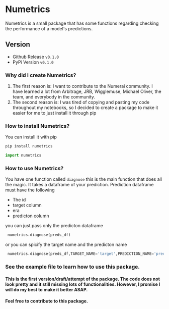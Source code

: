 # Numetrics

Numetrics is a small package that has some functions regarding checking the performance of a model's predictions.

## Version

+ Github Release `v0.1.0`
+ PyPi Version `v0.1.0`

### Why did I create Numetrics?
1. The first reason is: I want to contribute to the Numerai community. I have learned a lot from Arbitrage, JRB, Wigglemuse, Michael Oliver, the team, and everybody in the community. 
2. The second reason is: I was tired of copying and pasting my code throughout my notebooks, so I decided to create a package to make it easier for me to just install it through pip

### How to install Numetrics?

You can install it with pip

```python
pip install numetrics
```

```python
import numetrics
```

### How to use Numetrics?
You have one function called ` diagnose ` this is the main function that does all the magic.
It takes a dataframe of your prediction. Prediction dataframe must have the following
- The id
- target column
- era
- predicton column

you can just pass only the predicton dataframe 
```python
 numetrics.diagnose(preds_df)
 ```

or you can spicify the target name and the predicton name 
```python
 numetrics.diagnose(preds_df,TARGET_NAME='target',PREDICTION_NAME='prediction_kazutsugi')
 ```


### See the example file to learn how to use this package.

#### This is the first version/draft/attempt of the package. The code does not look pretty and it still missing lots of functionalities. However, I promise I will do my best to make it better ASAP. 

#### Feel free to contribute to this package.
